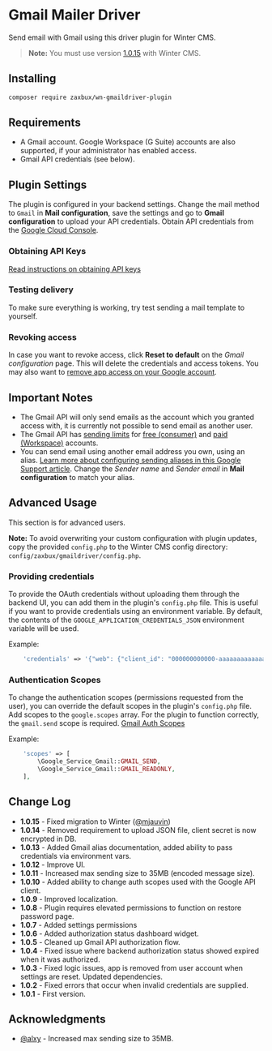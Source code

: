 # Gmail Mailer Driver

Send email with Gmail using this driver plugin for Winter CMS.

> **Note:** You must use version [1.0.15](https://github.com/zaxbux/wn-gmaildriver-plugin/releases/tag/v1.0.15) with Winter CMS.

## Installing

```bash
composer require zaxbux/wn-gmaildriver-plugin
```

## Requirements

* A Gmail account. Google Workspace (G Suite) accounts are also supported, if your administrator has enabled access.
* Gmail API credentials (see below).

## Plugin Settings

The plugin is configured in your backend settings. Change the mail method to ``Gmail`` in **Mail configuration**, save the settings and go to **Gmail configuration** to upload your API credentials. Obtain API credentials from the [Google Cloud Console](https://console.cloud.google.com/apis/credentials).

### Obtaining API Keys

[Read instructions on obtaining API keys](https://github.com/zaxbux/wn-gmaildriver-plugin/wiki/Documentation#obtaining-api-keys)

### Testing delivery
To make sure everything is working, try test sending a mail template to yourself.

### Revoking access
In case you want to revoke access, click **Reset to default** on the *Gmail configuration* page. This will delete the credentials and access tokens. You may also want to [remove app access on your Google account](https://support.google.com/accounts/answer/3466521).

## Important Notes
* The Gmail API will only send emails as the account which you granted access with, it is currently not possible to send email as another user.
* The Gmail API has [sending limits](https://developers.google.com/gmail/api/reference/quota) for [free (consumer)](https://support.google.com/mail/answer/22839#zippy=you-have-reached-a-limit-for-sending-mail) and [paid (Workspace)](https://support.google.com/a/answer/166852#limits) accounts.
* You can send email using another email address you own, using an alias. [Learn more about configuring sending aliases in this Google Support article](https://support.google.com/mail/answer/22370). Change the *Sender name* and *Sender email* in **Mail configuration** to match your alias.

## Advanced Usage

This section is for advanced users.

**Note:** To avoid overwriting your custom configuration with plugin updates, copy the provided `config.php` to the Winter CMS config directory: `config/zaxbux/gmaildriver/config.php`.

### Providing credentials

To provide the OAuth credentials without uploading them through the backend UI, you can add them in the plugin's `config.php` file. This is useful if you want to provide credentials using an environment variable. By default, the contents of the `GOOGLE_APPLICATION_CREDENTIALS_JSON` environment variable will be used.

Example:

```php
    'credentials' => '{"web": {"client_id": "000000000000-aaaaaaaaaaaaaaaaaaaaaaaaaaaaaaaa.apps.googleusercontent.com", ... }}',
```

### Authentication Scopes

To change the authentication scopes (permissions requested from the user), you can override the default scopes in the plugin's `config.php` file. Add scopes to the `google.scopes` array. For the plugin to function correctly, the `gmail.send` scope is required. [Gmail Auth Scopes](https://developers.google.com/gmail/api/auth/scopes)

Example:

```php
    'scopes' => [
        \Google_Service_Gmail::GMAIL_SEND,
        \Google_Service_Gmail::GMAIL_READONLY,
    ],
```

## Change Log

* **1.0.15** - Fixed migration to Winter ([@mjauvin](https://github.com/mjauvin))
* **1.0.14** - Removed requirement to upload JSON file, client secret is now encrypted in DB.
* **1.0.13** - Added Gmail alias documentation, added ability to pass credentials via environment vars.
* **1.0.12** - Improve UI.
* **1.0.11** - Increased max sending size to 35MB (encoded message size).
* **1.0.10** - Added ability to change auth scopes used with the Google API client.
* **1.0.9** - Improved localization.
* **1.0.8** - Plugin requires elevated permissions to function on restore password page.
* **1.0.7** - Added settings permissions
* **1.0.6** - Added authorization status dashboard widget.
* **1.0.5** - Cleaned up Gmail API authorization flow.
* **1.0.4** - Fixed issue where backend authorization status showed expired when it was authorized.
* **1.0.3** - Fixed logic issues, app is removed from user account when settings are reset. Updated dependencies.
* **1.0.2** - Fixed errors that occur when invalid credentials are supplied.
* **1.0.1** - First version.

## Acknowledgments

* [@alxy](https://github.com/alxy) - Increased max sending size to 35MB.
